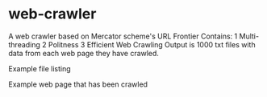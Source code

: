 # web-crawler
A web crawler based on Mercator scheme's URL Frontier
Contains: 
          1 Multi-threading
          2 Politness
          3 Efficient Web Crawling
Output is 1000 txt files with data from each web page they have crawled.

Example file listing



Example web page that has been crawled

